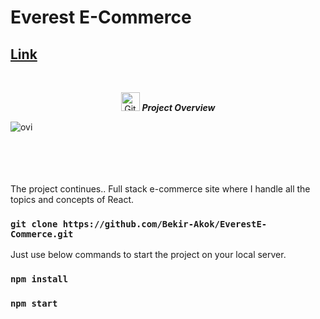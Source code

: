 # Everest E-Commerce
## <a href="https://everest-e-commerce.vercel.app/" target="_blank">Link</a>

<br />
<p align="center">
 <img src="https://media.giphy.com/media/W5eoZHPpUx9sapR0eu/giphy.gif" width="30px" alt="Git"/>&nbsp;<i><b>Project Overview</b></i></p>
 
<p><img align="left" src="https://github-readme-stats.vercel.app/api/top-langs?username=bekir-akok&show_icons=true&locale=en&layout=compact&theme=chartreuse-dark" alt="ovi" /></p>
<br><br><br><br><br>

The project continues..
Full stack e-commerce site where I handle all the topics and concepts of React.

### `git clone https://github.com/Bekir-Akok/EverestE-Commerce.git`
Just use below commands to start the project on your local server.

### `npm install`
### `npm start`



